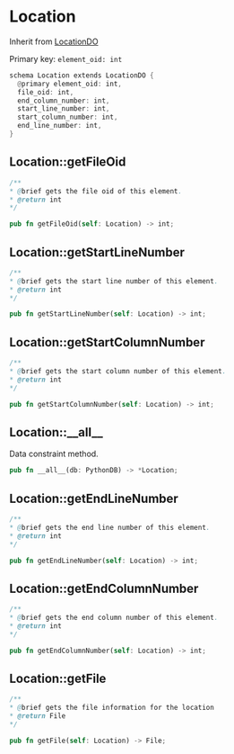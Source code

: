 # Location

Inherit from [LocationDO](./LocationDO.md)

Primary key: `element_oid: int`

```rust
schema Location extends LocationDO {
  @primary element_oid: int,
  file_oid: int,
  end_column_number: int,
  start_line_number: int,
  start_column_number: int,
  end_line_number: int,
}
```
## Location::getFileOid

```java
/**
* @brief gets the file oid of this element.
* @return int
*/
```
```rust
pub fn getFileOid(self: Location) -> int;
```
## Location::getStartLineNumber

```java
/**
* @brief gets the start line number of this element.
* @return int
*/
```
```rust
pub fn getStartLineNumber(self: Location) -> int;
```
## Location::getStartColumnNumber

```java
/**
* @brief gets the start column number of this element.
* @return int
*/
```
```rust
pub fn getStartColumnNumber(self: Location) -> int;
```
## Location::\_\_all\_\_

Data constraint method.

```rust
pub fn __all__(db: PythonDB) -> *Location;
```
## Location::getEndLineNumber

```java
/**
* @brief gets the end line number of this element.
* @return int
*/
```
```rust
pub fn getEndLineNumber(self: Location) -> int;
```
## Location::getEndColumnNumber

```java
/**
* @brief gets the end column number of this element.
* @return int
*/
```
```rust
pub fn getEndColumnNumber(self: Location) -> int;
```
## Location::getFile

```java
/**
* @brief gets the file information for the location
* @return File 
*/
```
```rust
pub fn getFile(self: Location) -> File;
```

